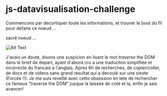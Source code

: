 # js-datavisualisation-challenge

Commencons par decortiquer toute les informations, et trouver le bout du fil pour defaire ce noeud ...

sacré noeud ...

![Alt Text](https://i.giphy.com/media/v1.Y2lkPTc5MGI3NjExMHVuYTNxbmV3YXUxZzNlZmo0cXgzaGcwZGp1Zjd3bTYwa29ucjVnaiZlcD12MV9pbnRlcm5hbF9naWZfYnlfaWQmY3Q9Zw/SGujC3SmOI5Vu/giphy.gif)

J'avais un doute, disons une suspicion en lisant le mot _traverse_ the DOM dans le brief de depart, ayant d'abord cru a une traduction simplifiée et incorrecte du francais a l'anglais.
Apres 6h de recherches, de copier/coller, de docs et de videos sans grand resultat qui a decoulé sur une sieste (Forcée !!). Je me suis reveillé avec cette obsession en tete de rechercher ce fameux "traverse the DOM" jusque la laissée de coté et la, enfin je sais avancer!
